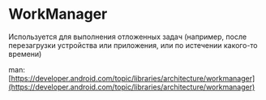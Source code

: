 # WorkManager

Используется для выполнения отложенных задач \(например, после перезагрузки устройства или приложения, или по истечении какого-то времени\)

man: [https://developer.android.com/topic/libraries/architecture/workmanager](https://developer.android.com/topic/libraries/architecture/workmanager)

